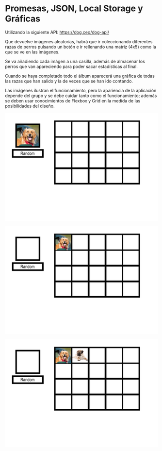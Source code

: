 # Promesas, JSON, Local Storage y Gráficas 

Utilizando la siguiente API: https://dog.ceo/dog-api/ 

Que devuelve imágenes aleatorias, habrá que ir coleccionando diferentes razas de perros pulsando un botón e ir rellenando una matriz (4x5) como la que se ve en las imágenes.

Se va añadiendo cada imágen a una casilla, además de almacenar los perros que van apareciendo para poder sacar estadísticas al final.

Cuando se haya completado todo el álbum aparecerá una gráfica de todas las razas que han salido y la de veces que se han ido contando.

Las imágenes ilustran el funcionamiento, pero la apariencia de la aplicación depende del grupo y se debe cuidar tanto como el funcionamiento; además se deben usar conocimientos de Flexbox y Grid en la medida de las posibilidades del diseño.


![img](../imgEnunciado/16_1.png)

![img](../imgEnunciado/16_2.png)

![img](../imgEnunciado/16_3.png)
